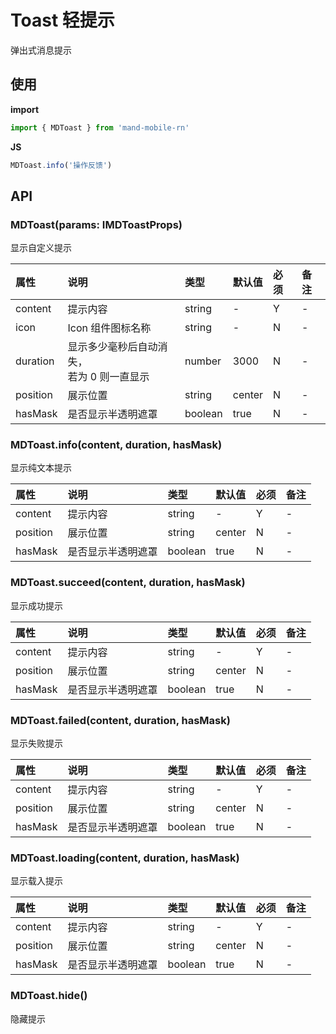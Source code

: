 # Toast 轻提示

弹出式消息提示

## 使用

**import**

```js
import { MDToast } from 'mand-mobile-rn'
```

**JS**

```js
MDToast.info('操作反馈')
```

## API

### MDToast(params: IMDToastProps)

显示自定义提示

| 属性     | 说明                                           | 类型    | 默认值 | 必须 | 备注 |
| :------- | :--------------------------------------------- | :------ | :----- | :--- | :--- |
| content  | 提示内容                                       | string  | -      | Y    | -    |
| icon     | Icon 组件图标名称                              | string  | -      | N    | -    |
| duration | 显示多少毫秒后自动消失，<br/>若为 0 则一直显示 | number  | 3000   | N    | -    |
| position | 展示位置                                       | string  | center | N    | -    |
| hasMask  | 是否显示半透明遮罩                             | boolean | true   | N    | -    |

### MDToast.info(content, duration, hasMask)

显示纯文本提示

| 属性     | 说明               | 类型    | 默认值 | 必须 | 备注 |
| :------- | :----------------- | :------ | :----- | :--- | :--- |
| content  | 提示内容           | string  | -      | Y    | -    |
| position | 展示位置           | string  | center | N    | -    |
| hasMask  | 是否显示半透明遮罩 | boolean | true   | N    | -    |

### MDToast.succeed(content, duration, hasMask)

显示成功提示

| 属性     | 说明               | 类型    | 默认值 | 必须 | 备注 |
| :------- | :----------------- | :------ | :----- | :--- | :--- |
| content  | 提示内容           | string  | -      | Y    | -    |
| position | 展示位置           | string  | center | N    | -    |
| hasMask  | 是否显示半透明遮罩 | boolean | true   | N    | -    |

### MDToast.failed(content, duration, hasMask)

显示失败提示

| 属性     | 说明               | 类型    | 默认值 | 必须 | 备注 |
| :------- | :----------------- | :------ | :----- | :--- | :--- |
| content  | 提示内容           | string  | -      | Y    | -    |
| position | 展示位置           | string  | center | N    | -    |
| hasMask  | 是否显示半透明遮罩 | boolean | true   | N    | -    |

### MDToast.loading(content, duration, hasMask)

显示载入提示

| 属性     | 说明               | 类型    | 默认值 | 必须 | 备注 |
| :------- | :----------------- | :------ | :----- | :--- | :--- |
| content  | 提示内容           | string  | -      | Y    | -    |
| position | 展示位置           | string  | center | N    | -    |
| hasMask  | 是否显示半透明遮罩 | boolean | true   | N    | -    |

### MDToast.hide()

隐藏提示
